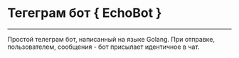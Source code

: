 # Тегеграм бот { EchoBot }
---
Простой телеграм бот, написанный на языке Golang.
При отправке, пользователем, сообщения - бот присылает идентичное в чат.
